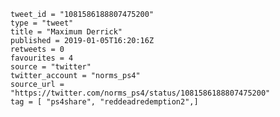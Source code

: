 ```
tweet_id = "1081586188807475200"
type = "tweet"
title = "Maximum Derrick"
published = 2019-01-05T16:20:16Z
retweets = 0
favourites = 4
source = "twitter"
twitter_account = "norms_ps4"
source_url = "https://twitter.com/norms_ps4/status/1081586188807475200"
tag = [ "ps4share", "reddeadredemption2",]
```

<p class='image'><img src='http://mnf.m17s.net/2019/01/05/DwKQ54JW0AEdCr1.jpg' alt=''></p>

